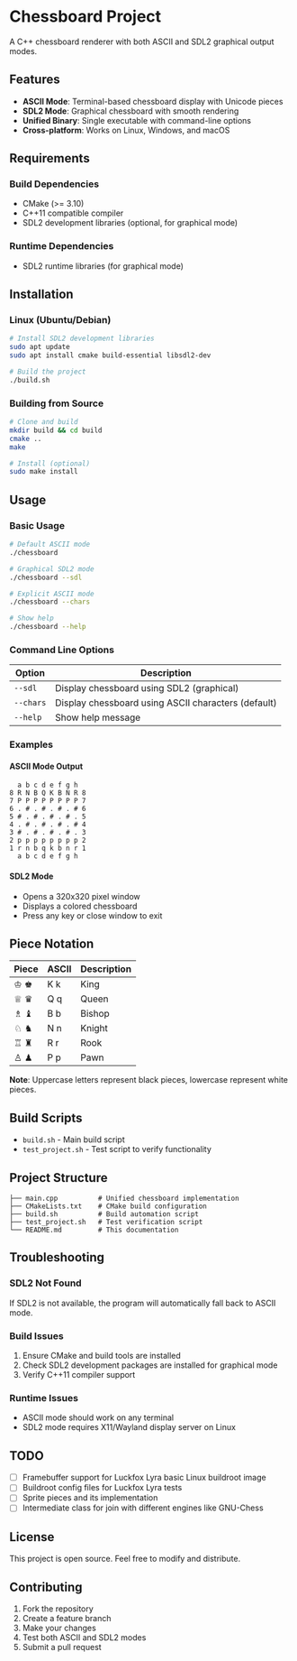 # Chessboard Project

A C++ chessboard renderer with both ASCII and SDL2 graphical output modes.

## Features

- **ASCII Mode**: Terminal-based chessboard display with Unicode pieces
- **SDL2 Mode**: Graphical chessboard with smooth rendering
- **Unified Binary**: Single executable with command-line options
- **Cross-platform**: Works on Linux, Windows, and macOS

## Requirements

### Build Dependencies
- CMake (>= 3.10)
- C++11 compatible compiler
- SDL2 development libraries (optional, for graphical mode)

### Runtime Dependencies
- SDL2 runtime libraries (for graphical mode)

## Installation

### Linux (Ubuntu/Debian)
```bash
# Install SDL2 development libraries
sudo apt update
sudo apt install cmake build-essential libsdl2-dev

# Build the project
./build.sh
```

### Building from Source
```bash
# Clone and build
mkdir build && cd build
cmake ..
make

# Install (optional)
sudo make install
```

## Usage

### Basic Usage
```bash
# Default ASCII mode
./chessboard

# Graphical SDL2 mode
./chessboard --sdl

# Explicit ASCII mode
./chessboard --chars

# Show help
./chessboard --help
```

### Command Line Options

| Option | Description |
|--------|-------------|
| `--sdl` | Display chessboard using SDL2 (graphical) |
| `--chars` | Display chessboard using ASCII characters (default) |
| `--help` | Show help message |

### Examples

#### ASCII Mode Output
```
  a b c d e f g h
8 R N B Q K B N R 8
7 P P P P P P P P 7
6 . # . # . # . # 6
5 # . # . # . # . 5
4 . # . # . # . # 4
3 # . # . # . # . 3
2 p p p p p p p p 2
1 r n b q k b n r 1
  a b c d e f g h
```

#### SDL2 Mode

- Opens a 320x320 pixel window
- Displays a colored chessboard
- Press any key or close window to exit

## Piece Notation

| Piece | ASCII | Description |
|-------|-------|-------------|
| ♔ ♚ | K k | King |
| ♕ ♛ | Q q | Queen |
| ♗ ♝ | B b | Bishop |
| ♘ ♞ | N n | Knight |
| ♖ ♜ | R r | Rook |
| ♙ ♟ | P p | Pawn |

**Note**: Uppercase letters represent black pieces, lowercase represent white pieces.

## Build Scripts

- `build.sh` - Main build script
- `test_project.sh` - Test script to verify functionality

## Project Structure

```
├── main.cpp          # Unified chessboard implementation
├── CMakeLists.txt    # CMake build configuration
├── build.sh          # Build automation script
├── test_project.sh   # Test verification script
└── README.md         # This documentation
```

## Troubleshooting

### SDL2 Not Found

If SDL2 is not available, the program will automatically fall back to ASCII mode.

### Build Issues

1. Ensure CMake and build tools are installed
2. Check SDL2 development packages are installed for graphical mode
3. Verify C++11 compiler support

### Runtime Issues

- ASCII mode should work on any terminal
- SDL2 mode requires X11/Wayland display server on Linux

## TODO

- [ ] Framebuffer support for Luckfox Lyra basic Linux buildroot image
- [ ] Buildroot config files for Luckfox Lyra tests
- [ ] Sprite pieces and its implementation
- [ ] Intermediate class for join with different engines like GNU-Chess

## License

This project is open source. Feel free to modify and distribute.

## Contributing

1. Fork the repository
2. Create a feature branch
3. Make your changes
4. Test both ASCII and SDL2 modes
5. Submit a pull request
